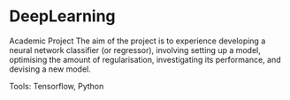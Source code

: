 # DeepLearning
Academic Project
The aim of the project is to experience  developing a neural network classifier (or regressor), involving setting up a model, optimising the amount of regularisation, investigating its performance, and devising a new model. 


Tools: Tensorflow, Python
